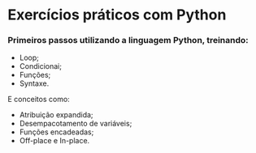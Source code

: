 # Exercícios práticos com Python
### Primeiros passos utilizando a linguagem **Python**, treinando: 
* Loop;
* Condicionai;
* Funções;
* Syntaxe. 

 E conceitos como:
 * Atribuição expandida;
 * Desempacotamento de variáveis;
 * Funções encadeadas;
 * Off-place e In-place. 

